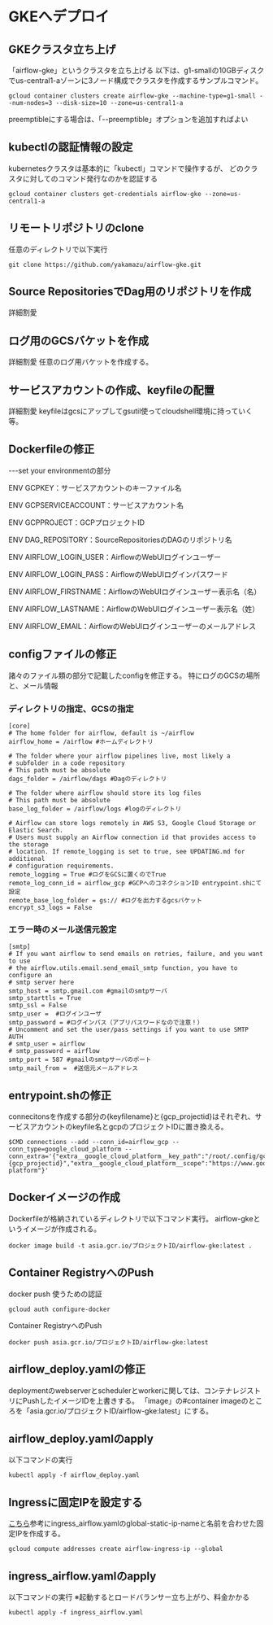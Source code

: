 # GKEへデプロイ
## GKEクラスタ立ち上げ
「airflow-gke」というクラスタを立ち上げる
以下は、g1-smallの10GBディスクでus-central1-aゾーンに3ノード構成でクラスタを作成するサンプルコマンド。

```:サンプル
gcloud container clusters create airflow-gke --machine-type=g1-small --num-nodes=3 --disk-size=10 --zone=us-central1-a
```

preemptibleにする場合は、「--preemptible」オプションを追加すればよい

## kubectlの認証情報の設定
kubernetesクラスタは基本的に「kubectl」コマンドで操作するが、
どのクラスタに対してのコマンド発行なのかを認証する

```
gcloud container clusters get-credentials airflow-gke --zone=us-central1-a
```


## リモートリポジトリのclone
任意のディレクトリで以下実行

```git
git clone https://github.com/yakamazu/airflow-gke.git
```

## Source RepositoriesでDag用のリポジトリを作成
詳細割愛

## ログ用のGCSバケットを作成
詳細割愛
任意のログ用バケットを作成する。

## サービスアカウントの作成、keyfileの配置
詳細割愛
keyfileはgcsにアップしてgsutil使ってcloudshell環境に持っていく等。

## Dockerfileの修正
---set your environmentの部分

ENV GCPKEY：サービスアカウントのキーファイル名

ENV GCPSERVICEACCOUNT：サービスアカウント名

ENV GCPPROJECT：GCPプロジェクトID

ENV DAG_REPOSITORY：SourceRepositoriesのDAGのリポジトリ名

ENV AIRFLOW_LOGIN_USER：AirflowのWebUIログインユーザー

ENV AIRFLOW_LOGIN_PASS：AirflowのWebUIログインパスワード

ENV AIRFLOW_FIRSTNAME：AirflowのWebUIログインユーザー表示名（名）

ENV AIRFLOW_LASTNAME：AirflowのWebUIログインユーザー表示名（姓）

ENV AIRFLOW_EMAIL：AirflowのWebUIログインユーザーのメールアドレス


## configファイルの修正
諸々のファイル類の部分で記載したconfigを修正する。
特にログのGCSの場所と、メール情報

### ディレクトリの指定、GCSの指定

```config
[core]
# The home folder for airflow, default is ~/airflow
airflow_home = /airflow #ホームディレクトリ

# The folder where your airflow pipelines live, most likely a
# subfolder in a code repository
# This path must be absolute
dags_folder = /airflow/dags #Dagのディレクトリ

# The folder where airflow should store its log files
# This path must be absolute
base_log_folder = /airflow/logs #logのディレクトリ

# Airflow can store logs remotely in AWS S3, Google Cloud Storage or Elastic Search.
# Users must supply an Airflow connection id that provides access to the storage
# location. If remote_logging is set to true, see UPDATING.md for additional
# configuration requirements.
remote_logging = True #ログをGCSに置くのでTrue
remote_log_conn_id = airflow_gcp #GCPへのコネクションID entrypoint.shにて設定
remote_base_log_folder = gs:// #ログを出力するgcsバケット
encrypt_s3_logs = False
```

### エラー時のメール送信元設定

```config
[smtp]
# If you want airflow to send emails on retries, failure, and you want to use
# the airflow.utils.email.send_email_smtp function, you have to configure an
# smtp server here
smtp_host = smtp.gmail.com #gmailのsmtpサーバ
smtp_starttls = True
smtp_ssl = False
smtp_user =  #ログインユーザ
smtp_password = #ログインパス（アプリパスワードなので注意！）
# Uncomment and set the user/pass settings if you want to use SMTP AUTH
# smtp_user = airflow
# smtp_password = airflow
smtp_port = 587 #gmailのsmtpサーバのポート
smtp_mail_from =  #送信元メールアドレス
```

## entrypoint.shの修正
connecitonsを作成する部分の{keyfilename}と{gcp_projectid}はそれぞれ、サービスアカウントのkeyfile名とgcpのプロジェクトIDに置き換える。

```
$CMD connections --add --conn_id=airflow_gcp --conn_type=google_cloud_platform --conn_extra='{"extra__google_cloud_platform__key_path":"/root/.config/gcloud/{keyfilename}","extra__google_cloud_platform__project":"{gcp_projectid}","extra__google_cloud_platform__scope":"https://www.googleapis.com/auth/cloud-platform"}'
```

## Dockerイメージの作成
Dockerfileが格納されているディレクトリで以下コマンド実行。
airflow-gkeというイメージが作成される。

```
docker image build -t asia.gcr.io/プロジェクトID/airflow-gke:latest .
```

## Container RegistryへのPush
docker push 使うための認証

```
gcloud auth configure-docker
```

Container RegistryへのPush

```
docker push asia.gcr.io/プロジェクトID/airflow-gke:latest
```

## airflow_deploy.yamlの修正
deploymentのwebserverとschedulerとworkerに関しては、コンテナレジストリにPushしたイメージIDを上書きする。
「image」の#container imageのところを「asia.gcr.io/プロジェクトID/airflow-gke:latest」にする。

## airflow_deploy.yamlのapply
以下コマンドの実行

```
kubectl apply -f airflow_deploy.yaml
```

## Ingressに固定IPを設定する
[こちら](https://cloud.google.com/kubernetes-engine/docs/tutorials/http-balancer?hl=ja#step_5_optional_configuring_a_static_ip_address)参考にingress_airflow.yamlのglobal-static-ip-nameと名前を合わせた固定IPを作成する。

```
gcloud compute addresses create airflow-ingress-ip --global
```

## ingress_airflow.yamlのapply
以下コマンドの実行
※起動するとロードバランサー立ち上がり、料金かかる

```
kubectl apply -f ingress_airflow.yaml
```

